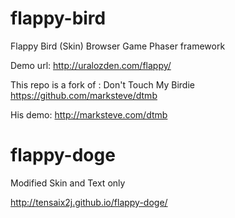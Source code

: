 flappy-bird
===========

Flappy Bird (Skin) Browser Game Phaser framework

Demo url: http://uralozden.com/flappy/

This repo is a fork of : Don't Touch My Birdie  https://github.com/marksteve/dtmb

His demo: http://marksteve.com/dtmb


flappy-doge
===========

Modified Skin and Text only

http://tensaix2j.github.io/flappy-doge/

